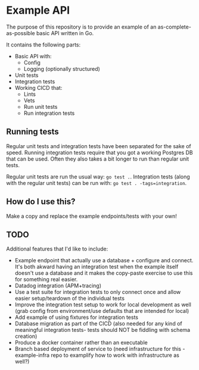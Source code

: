 # Example API

The purpose of this repository is to provide an example of an as-complete-as-possible basic API written in Go.

It contains the following parts:

* Basic API with:
  - Config
  - Logging (optionally structured)
* Unit tests
* Integration tests
* Working CICD that:
  - Lints
  - Vets
  - Run unit tests
  - Run integration tests

## Running tests

Regular unit tests and integration tests have been separated for the sake of speed. Running integration tests require that you got a working Postgres DB that can be used. Often they also takes a bit longer to run than regular unit tests.

Regular unit tests are run the usual way: `go test .`. Integration tests (along with the regular unit tests) can be run with: `go test . -tags=integration`.

## How do I use this?

Make a copy and replace the example endpoints/tests with your own!

## TODO

Additional features that I'd like to include:

* Example endpoint that actually use a database + configure and connect. It's both akward having an integration test when the example itself doesn't use a database and it makes the copy-paste exercise to use this for something real easier.
* Datadog integration (APM+tracing)
* Use a test suite for integration tests to only connect once and allow easier setup/teardown of the individual tests
* Improve the integration test setup to work for local development as well (grab config from environment/use defaults that are intended for local)
* Add example of using fixtures for integration tests
* Database migration as part of the CICD (also needed for any kind of meaningful integration tests- tests should NOT be fiddling with schema creation)
* Produce a docker container rather than an executable
* Branch based deployment of service to <somewhere> (need infrastructure for this - example-infra repo to examplify how to work with infrastructure as well?)
